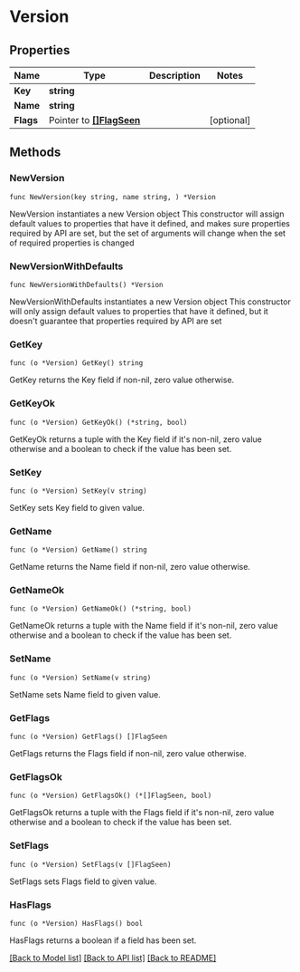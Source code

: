 # Version

## Properties

Name | Type | Description | Notes
------------ | ------------- | ------------- | -------------
**Key** | **string** |  | 
**Name** | **string** |  | 
**Flags** | Pointer to [**[]FlagSeen**](FlagSeen.md) |  | [optional] 

## Methods

### NewVersion

`func NewVersion(key string, name string, ) *Version`

NewVersion instantiates a new Version object
This constructor will assign default values to properties that have it defined,
and makes sure properties required by API are set, but the set of arguments
will change when the set of required properties is changed

### NewVersionWithDefaults

`func NewVersionWithDefaults() *Version`

NewVersionWithDefaults instantiates a new Version object
This constructor will only assign default values to properties that have it defined,
but it doesn't guarantee that properties required by API are set

### GetKey

`func (o *Version) GetKey() string`

GetKey returns the Key field if non-nil, zero value otherwise.

### GetKeyOk

`func (o *Version) GetKeyOk() (*string, bool)`

GetKeyOk returns a tuple with the Key field if it's non-nil, zero value otherwise
and a boolean to check if the value has been set.

### SetKey

`func (o *Version) SetKey(v string)`

SetKey sets Key field to given value.


### GetName

`func (o *Version) GetName() string`

GetName returns the Name field if non-nil, zero value otherwise.

### GetNameOk

`func (o *Version) GetNameOk() (*string, bool)`

GetNameOk returns a tuple with the Name field if it's non-nil, zero value otherwise
and a boolean to check if the value has been set.

### SetName

`func (o *Version) SetName(v string)`

SetName sets Name field to given value.


### GetFlags

`func (o *Version) GetFlags() []FlagSeen`

GetFlags returns the Flags field if non-nil, zero value otherwise.

### GetFlagsOk

`func (o *Version) GetFlagsOk() (*[]FlagSeen, bool)`

GetFlagsOk returns a tuple with the Flags field if it's non-nil, zero value otherwise
and a boolean to check if the value has been set.

### SetFlags

`func (o *Version) SetFlags(v []FlagSeen)`

SetFlags sets Flags field to given value.

### HasFlags

`func (o *Version) HasFlags() bool`

HasFlags returns a boolean if a field has been set.


[[Back to Model list]](../README.md#documentation-for-models) [[Back to API list]](../README.md#documentation-for-api-endpoints) [[Back to README]](../README.md)


